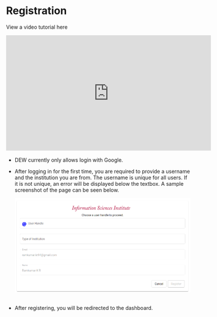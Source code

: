 # Registration

View a video tutorial here
<iframe width="560" height="315" src="https://www.youtube.com/embed/80d6jQik5vc" frameborder="0" allow="accelerometer; autoplay; clipboard-write; encrypted-media; gyroscope; picture-in-picture" allowfullscreen></iframe>

<br>

* DEW currently only allows login with Google.
* After logging in for the first time, you are required to provide a username and the institution you are from. The username is unique for all users. If it is not unique, an error will be displayed below the textbox. A sample screenshot of the page can be seen below.
  
    ![registration page](img/first_time_register.png)<br><br>

* After registering, you will be redirected to the dashboard.
